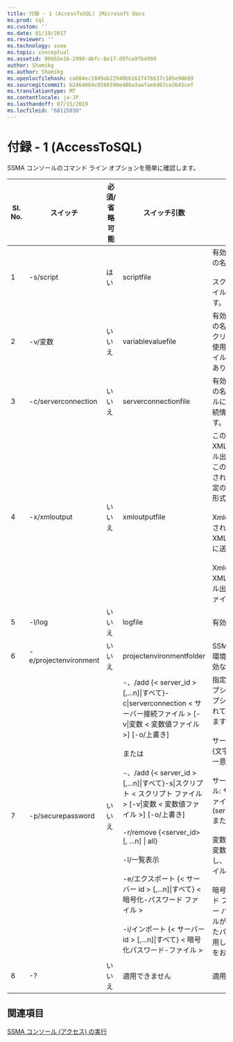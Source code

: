 ```yaml
---
title: 付録 - 1 (AccessToSQL) |Microsoft Docs
ms.prod: sql
ms.custom: ''
ms.date: 01/19/2017
ms.reviewer: ''
ms.technology: ssma
ms.topic: conceptual
ms.assetid: 00665e16-2990-4bfc-8e17-d97ca9fb4999
author: Shamikg
ms.author: Shamikg
ms.openlocfilehash: ca084ec1849ab22940bb1617476637c105e90609
ms.sourcegitcommit: b2464064c0566590e486a3aafae6d67ce2645cef
ms.translationtype: MT
ms.contentlocale: ja-JP
ms.lasthandoff: 07/15/2019
ms.locfileid: "68115030"
---
```

# <a name="appendix---1-accesstosql"></a>付録 - 1 (AccessToSQL)
SSMA コンソールのコマンド ライン オプションを簡単に確認します。  
  
|Sl. No.|スイッチ|必須/省略可能|スイッチ引数|使用できる値|  
|-----------|----------|-------------|-------------------|--------------------|  
|1|-s/script|はい|scriptfile|有効な XML ファイルの名前。<br /><br />スクリプトの定義ファイルのコンソールです。|  
|2|-v/変数|いいえ|variablevaluefile|有効な XML ファイルの名前。 変数は、スクリプト ファイルで使用される、このファイルを指定する必要があります。|  
|3|-c/serverconnection|いいえ|serverconnectionfile|有効な XML ファイルの名前。 このファイルには、サーバーの接続情報が含まれています。|  
|4|-x/xmloutput|いいえ|xmloutputfile|このオプションでは、XML 形式でコンソール出力を示します。 このオプションが指定されていない場合、既定の出力は、テキスト形式では。<br /><br />Xmloutputfile が指定されていない場合、XML 出力は STDOUT に送られます。<br /><br />Xmloutputfile では、XML 形式でコンソール出力の書き込み先ファイルの名前です。|  
|5|-l/log|いいえ|logfile|有効なファイル名。|  
|6|-e/projectenvironment|いいえ|projectenvironmentfolder|SSMA プロジェクト環境ファイルを含む有効なフォルダー名。|  
|7|-p/securepassword|いいえ|-、/add {< server_id > [,...n]&#124;すべて}-c&#124;serverconnection < サーバー接続ファイル > [-v&#124;変数 < 変数値ファイル >] [-o/上書き]<br /><br />または<br /><br />-、/add {< server_id > [,...n]&#124;すべて}-s&#124;スクリプト < スクリプト ファイル > [-v&#124;変数 < 変数値ファイル >] [-o/上書き]<br /><br />-r/remove {<server_id> [, ...n] &#124; all}<br /><br />-l/一覧表示<br /><br />-e/エクスポート {< サーバー id > [,...n]&#124;すべて} < 暗号化-パスワード ファイル ><br /><br />-i/インポート {< サーバー id > [,...n]&#124;すべて} < 暗号化パスワード-ファイル >|指定した場合、このオプションをその他のオプションと組み合わされていない必要があります。<br /><br />サーバー id:サーバー {文字列} に指定された一意の ID<br /><br />サーバー接続ファイル: サーバーの定義ファイル (serverconnectionfile または scriptfile)。<br /><br />変数の値のファイル:変数の定義ファイルし、サーバー接続ファイルで使用します。<br /><br />暗号化されたパスワード ファイルに:サーバー パスワード ファイルがユーザーが指定したパス フレーズを使用して暗号化することをお勧めします。|  
|8|-?|いいえ|適用できません|適用できません|  
  
## <a name="see-also"></a>関連項目  
[SSMA コンソール (アクセス) の実行](https://msdn.microsoft.com/aa1bf665-8dc0-4259-b36f-46ae67197a43)  
  

